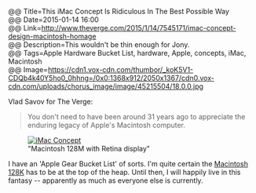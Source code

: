 @@ Title=This iMac Concept Is Ridiculous In The Best Possible Way  
@@ Date=2015-01-14 16:00  
@@ Link=http://www.theverge.com/2015/1/14/7545171/imac-concept-design-macintosh-homage  
@@ Description=This wouldn't be thin enough for Jony.  
@@ Tags=Apple Hardware Bucket List, hardware, Apple, concepts, iMac, Macintosh  
@@ Image=https://cdn1.vox-cdn.com/thumbor/_koK5V1-CDQb4k40Y5ho0_0hhng=/0x0:1368x912/2050x1367/cdn0.vox-cdn.com/uploads/chorus_image/image/45215504/18.0.0.jpg  

Vlad Savov for The Verge:
>You don't need to have been around 31 years ago to appreciate the enduring legacy of Apple's Macintosh computer.

<figure>
	<a class="nohover" href="https://cdn1.vox-cdn.com/thumbor/_koK5V1-CDQb4k40Y5ho0_0hhng=/0x0:1368x912/2050x1367/cdn0.vox-cdn.com/uploads/chorus_image/image/45215504/18.0.0.jpg">
		<img src="https://cdn1.vox-cdn.com/thumbor/_koK5V1-CDQb4k40Y5ho0_0hhng=/0x0:1368x912/2050x1367/cdn0.vox-cdn.com/uploads/chorus_image/image/45215504/18.0.0.jpg" alt="iMac Concept" />
	</a>
	<figcaption>"Macintosh 128M with Retina display"</figcaption>
</figure>

I have an 'Apple Gear Bucket List' of sorts. I'm quite certain the [Macintosh 128K][m] has to be at the top of the heap. Until then, I will happily live in this fantasy -- apparently as much as everyone else is currently.

[m]: https://en.m.wikipedia.org/wiki/Macintosh_128K